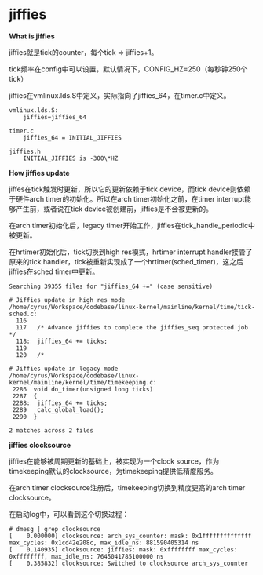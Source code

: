# jiffies

**What is jiffies**

jiffies就是tick的counter，每个tick => jiffies+1。

tick频率在config中可以设置，默认情况下，CONFIG_HZ=250（每秒钟250个tick）

jiffies在vmlinux.lds.S中定义，实际指向了jiffies_64，在timer.c中定义。

```
vmlinux.lds.S:
	jiffies=jiffies_64

timer.c
	jiffies_64 = INITIAL_JIFFIES

jiffies.h
	INITIAL_JIFFIES is -300\*HZ
```

**How jiffies update**

jiffes在tick触发时更新，所以它的更新依赖于tick device，而tick device则依赖于硬件arch timer的初始化。所以在arch timer初始化之前，在timer interrupt能够产生前，或者说在tick device被创建前，jiffies是不会被更新的。

在arch timer初始化后，legacy timer开始工作，jiffies在tick_handle_periodic中被更新。

在hrtimer初始化后，tick切换到high res模式，hrtimer interrupt handler接管了原来的tick handler，tick被重新实现成了一个hrtimer(sched_timer)，这之后jiffies在sched timer中更新。

```
Searching 39355 files for "jiffies_64 +=" (case sensitive)

# Jiffies update in high res mode
/home/cyrus/Workspace/codebase/linux-kernel/mainline/kernel/time/tick-sched.c:
  116  
  117  	/* Advance jiffies to complete the jiffies_seq protected job */
  118: 	jiffies_64 += ticks;
  119  
  120  	/*

# Jiffies update in legacy mode
/home/cyrus/Workspace/codebase/linux-kernel/mainline/kernel/time/timekeeping.c:
 2286  void do_timer(unsigned long ticks)
 2287  {
 2288: 	jiffies_64 += ticks;
 2289  	calc_global_load();
 2290  }

2 matches across 2 files
```

**jiffies clocksource**

jiffies在能够被周期更新的基础上，被实现为一个clock source，作为timekeeping默认的clocksource，为timekeeping提供低精度服务。

在arch timer clocksource注册后，timekeeping切换到精度更高的arch timer clocksource。

在启动log中，可以看到这个切换过程：

```
# dmesg | grep clocksource
[    0.000000] clocksource: arch_sys_counter: mask: 0x1ffffffffffffff max_cycles: 0x1cd42e208c, max_idle_ns: 881590405314 ns
[    0.140935] clocksource: jiffies: mask: 0xffffffff max_cycles: 0xffffffff, max_idle_ns: 7645041785100000 ns
[    0.385832] clocksource: Switched to clocksource arch_sys_counter
```